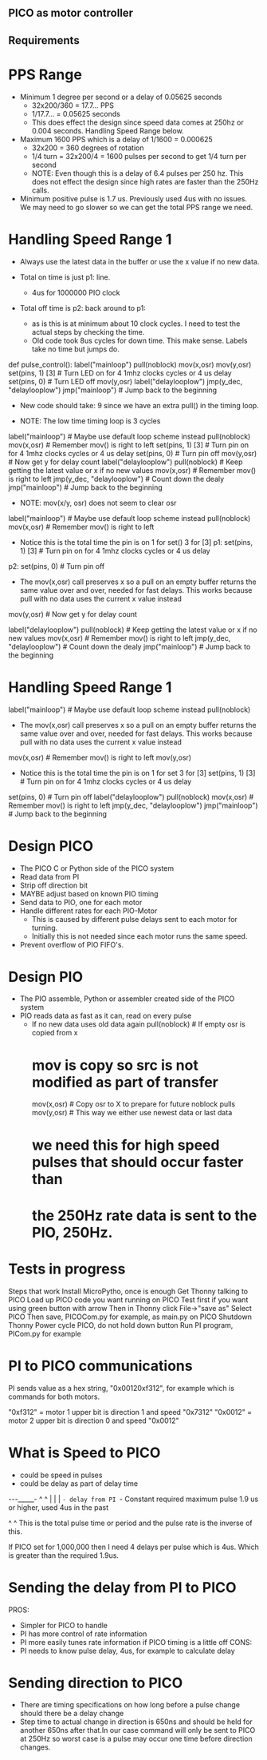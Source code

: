 ## PICO as motor controller

## Requirements
# PPS Range
  - Minimum 1 degree per second or a delay of 0.05625 seconds
    - 32x200/360 = 17.7... PPS
    - 1/17.7... = 0.05625 seconds
	- This does effect the design since speed data comes at 250hz or
      0.004 seconds. Handling Speed Range below.
  - Maximum 1600 PPS which is a delay of 1/1600 = 0.000625
    - 32x200 = 360 degrees of rotation
	- 1/4 turn = 32x200/4 = 1600 pulses per second to get 1/4 turn per second
	- NOTE: Even though this is a delay of 6.4 pulses per 250 hz. This
      does not effect the design since high rates are faster than the
      250Hz calls.
- Minimum positive pulse is 1.7 us. Previously used 4us with no
  issues. We may need to go slower so we can get the total PPS range
  we need.

# Handling Speed Range 1
- Always use the latest data in the buffer or use the x value if no
  new data.

- Total on time is just p1: line.
  - 4us for 1000000 PIO clock
- Total off time is p2: back around to p1:
  - as is this is at minimum about 10 clock cycles. I need to test
    the actual steps by checking the time.
  - Old code took 8us cycles for down time. This make sense. Labels
    take no time but jumps do.
    
def pulse_control():
  label("mainloop")
    pull(noblock)
    mov(x,osr)
    mov(y,osr)
    set(pins, 1) [3] # Turn LED on for 4 1mhz clocks cycles or 4 us delay
    set(pins, 0)  # Turn LED off
    mov(y,osr)
  label("delaylooplow")
    jmp(y_dec, "delaylooplow")
    jmp("mainloop") # Jump back to the beginning
	
  - New code should take: 9 since we have an extra pull() in the timing loop.

  - NOTE: The low time timing loop is 3 cycles

  label("mainloop")  # Maybe use default loop scheme instead
    pull(noblock)
    mov(x,osr)       # Remember mov() is right to left
    set(pins, 1) [3] # Turn pin on for 4 1mhz clocks cycles or 4 us delay
    set(pins, 0)  # Turn pin off
    mov(y,osr) # Now get y for delay count
  label("delaylooplow")
    pull(noblock)    # Keep getting the latest value or x if no new values
    mov(x,osr)       # Remember mov() is right to left
    jmp(y_dec, "delaylooplow") # Count down the dealy
    jmp("mainloop") # Jump back to the beginning
	
	
- NOTE: mov(x/y, osr) does not seem to clear osr

label("mainloop")  # Maybe use default loop scheme instead
  pull(noblock)
  mov(x,osr)       # Remember mov() is right to left

  - Notice this is the total time the pin is on 1 for set() 3 for [3]
p1:  set(pins, 1) [3] # Turn pin on for 4 1mhz clocks cycles or 4 us delay

p2:  set(pins, 0)  # Turn pin off

  - The mov(x,osr) call preserves x so a pull on an empty buffer
    returns the same value over and over, needed for fast delays. This
    works because pull with no data uses the current x value instead

  mov(y,osr) # Now get y for delay count

  label("delaylooplow")
  pull(noblock)    # Keep getting the latest value or x if no new values
  mov(x,osr)       # Remember mov() is right to left
  jmp(y_dec, "delaylooplow") # Count down the dealy
  jmp("mainloop") # Jump back to the beginning

# Handling Speed Range 1
label("mainloop")  # Maybe use default loop scheme instead
  pull(noblock)

  - The mov(x,osr) call preserves x so a pull on an empty buffer
    returns the same value over and over, needed for fast delays. This
    works because pull with no data uses the current x value instead

  mov(x,osr)       # Remember mov() is right to left
  mov(y,osr)

  - Notice this is the total time the pin is on 1 for set 3 for [3]
  set(pins, 1) [3] # Turn pin on for 4 1mhz clocks cycles or 4 us delay

  set(pins, 0)  # Turn pin off
  label("delaylooplow")
  pull(noblock)
  mov(x,osr)       # Remember mov() is right to left
  jmp(y_dec, "delaylooplow")
  jmp("mainloop") # Jump back to the beginning





# Design PICO
- The PICO C or Python side of the PICO system
- Read data from PI
- Strip off direction bit
- MAYBE adjust based on known PIO timing
- Send data to PIO, one for each motor
- Handle different rates for each PIO-Motor
  - This is caused by different pulse delays sent to each motor for turning.
  - Initially this is not needed since each motor runs the same speed.
- Prevent overflow of PIO FIFO's.

# Design PIO
- The PIO assemble, Python or assembler created side of the PICO system
- PIO reads data as fast as it can, read on every pulse
  - If no new data uses old data again
    pull(noblock) # If empty osr is copied from x
	# mov is copy so src is not modified as part of transfer
    mov(x,osr)    # Copy osr to X to prepare for future noblock pulls
    mov(y,osr)    # This way we either use newest data or last data
    # we need this for high speed pulses that should occur faster than
	# the 250Hz rate data is sent to the PIO, 250Hz.

# Tests in progress
Steps that work
Install MicroPytho, once is enough
Get Thonny talking to PICO
Load up PICO code you want running on PICO
  Test first if you want using green button with arrow
Then in Thonny click File->"save as"
Select PICO
Then save, PICOCom.py for example, as main.py on PICO
Shutdown Thonny
Power cycle PICO, do not hold down button
Run PI program, PICom.py for example

# PI to PICO communications
PI sends value as a hex string, "0x00120xf312", for example which is
commands for both motors.

"0xf312" = motor 1 upper bit is direction 1 and speed "0x7312"
"0x0012" = motor 2 upper bit is direction 0 and speed "0x0012"

# What is Speed to PICO
- could be speed in pulses
- could be delay as part of delay time

_---______-
  ^   ^
  |   |
  |   `- delay from PI
  `- Constant required maximum pulse 1.9 us or higher, used 4us in the past
  
 ^        ^ This is the total pulse time or period and the pulse rate is the
            inverse of this.

If PICO set for 1,000,000 then I need 4 delays per pulse which is
4us. Which is greater than the required 1.9us.


# Sending the delay from PI to PICO
PROS:
- Simpler for PICO to handle
- PI has more control of rate information
- PI more easily tunes rate information if PICO timing is a little off
CONS:
- PI needs to know pulse delay, 4us, for example to calculate delay

# Sending direction to PICO
- There are timing specifications on how long before a pulse change
  should there be a delay change
- Step time to actual change in direction is 650ns and should be held
  for another 650ns after that.In our case command will only be sent
  to PICO at 250Hz so worst case is a pulse may occur one time before
  direction changes.
  
